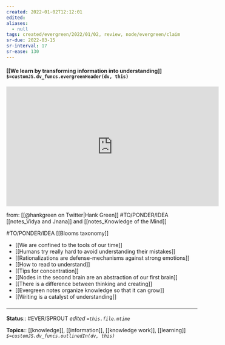 ```yaml
---
created: 2022-01-02T12:12:01 
edited: 
aliases:
  - null
tags: created/evergreen/2022/01/02, review, node/evergreen/claim
sr-due: 2022-03-15
sr-interval: 17
sr-ease: 130
---
```


#### [[We learn by transforming information into understanding]] `$=customJS.dv_funcs.evergreenHeader(dv, this)`

<iframe width="560" height="315" src="https://www.youtube.com/embed/pYNVownzJjE" title="YouTube video player" frameborder="0" allow="accelerometer; autoplay; clipboard-write; encrypted-media; gyroscope; picture-in-picture" allowfullscreen></iframe>

from: [[@hankgreen on Twitter|Hank Green]]
#TO/PONDER/IDEA [[notes_Vidya and Jnana]] and [[notes_Knowledge of the Mind]] 

#TO/PONDER/IDEA [[Blooms taxonomy]]
- [[We are confined to the tools of our time]]
- [[Humans try really hard to avoid understanding their mistakes]]
- [[Rationalizations are defense-mechanisms against strong emotions]]
- [[How to read to understand]]
- [[Tips for concentration]]
- [[Nodes in the second brain are an abstraction of our first brain]]
- [[There is a difference between thinking and creating]]
- [[Evergreen notes organize knowledge so that it can grow]]
- [[Writing is a catalyst of understanding]]

### <hr class="footnote"/>

**Status**:: #EVER/SPROUT 
*edited `=this.file.mtime`*

**Topics**:: [[knowledge]], [[information]], [[knowledge work]], [[learning]]
*`$=customJS.dv_funcs.outlinedIn(dv, this)`*
